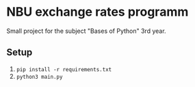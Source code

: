 # NBU exchange rates programm
Small project for the subject "Bases of Python" 3rd year.

## Setup
1. `pip install -r requirements.txt`
2. `python3 main.py`
